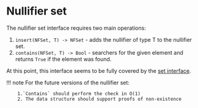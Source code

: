 # Nullifier set

The nullifier set interface requires two main operations:

1. `insert(NFSet, T) -> NFSet` - adds the nullifier of type T to the nullifier set.
2. `contains(NFSet, T) -> Bool` - searchers for the given element and returns `True` if the element was found.

At this point, this interface seems to be fully covered by the [set interface](./set.md).

!!! note
    For the future versions of the nullifier set:

        1.`Contains` should perform the check in O(1)
        2. The data structure should support proofs of non-existence

